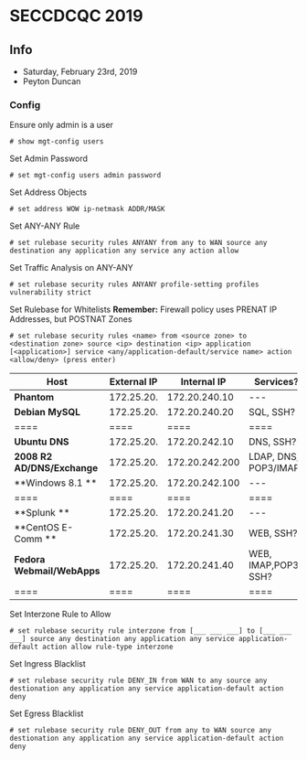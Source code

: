 # SECCDCQC 2019
## Info
- Saturday, February 23rd, 2019
- Peyton Duncan

### Config
Ensure only admin is a user

```config
# show mgt-config users
```

Set Admin Password

```config
# set mgt-config users admin password
```

Set Address Objects
```config
# set address WOW ip-netmask ADDR/MASK
```

Set ANY-ANY Rule
```config
# set rulebase security rules ANYANY from any to WAN source any destination any application any service any action allow
```

Set Traffic Analysis on ANY-ANY
```config
# set rulebase security rules ANYANY profile-setting profiles vulnerability strict
```

Set Rulebase for Whitelists
**Remember:** Firewall policy uses PRENAT IP Addresses, but POSTNAT Zones

```config
# set rulebase security rules <name> from <source zone> to <destination zone> source <ip> destination <ip> application [<application>] service <any/application-default/service name> action <allow/deny> (press enter)
```

|Host|External IP|Internal IP|Services?
|---|---|---|---|
|**Phantom**                   |172.25.20.   |172.20.240.10   |---|
|**Debian MySQL**              |172.25.20.   |172.20.240.20   |SQL, SSH?|
|====|====|====|====|
|**Ubuntu DNS**                |172.25.20.   |172.20.242.10   |DNS, SSH?|
|**2008 R2 AD/DNS/Exchange**   |172.25.20.   |172.20.242.200   |LDAP, DNS, POP3/IMAP?|
|**Windows 8.1 **              |172.25.20.   |172.20.242.100   |---|
|====|====|====|====|
|**Splunk  **                  |172.25.20.   |172.20.241.20   |---|
|**CentOS E-Comm **            |172.25.20.   |172.20.241.30   |WEB, SSH?|
|**Fedora Webmail/WebApps**    |172.25.20.   |172.20.241.40   |WEB, IMAP,POP3, SSH?|
|====|====|====|====|

Set Interzone Rule to Allow
```config
# set rulebase security rule interzone from [___ ___ ___] to [___ ___ ___] source any destination any application any service application-default action allow rule-type interzone
```

Set Ingress Blacklist
```config
# set rulebase security rule DENY_IN from WAN to any source any destionation any application any service application-default action deny
```

Set Egress Blacklist
```config
# set rulebase security rule DENY_OUT from any to WAN source any destionation any application any service application-default action deny
```
